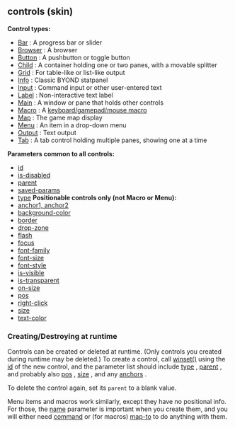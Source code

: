 ## controls (skin)
**Control types:**
+   [Bar](/ref/skin/control/bar.md) : A progress bar or slider
+   [Browser](/ref/skin/control/browser.md) : A browser
+   [Button](/ref/skin/control/button.md) : A pushbutton or toggle button
+   [Child](/ref/skin/control/child.md) : A container holding one or two
    panes, with a movable splitter
+   [Grid](/ref/skin/control/grid.md) : For table-like or list-like
    output
+   [Info](/ref/skin/control/info.md) : Classic BYOND statpanel
+   [Input](/ref/skin/control/input.md) : Command input or other
    user-entered text
+   [Label](/ref/skin/control/label.md) : Non-interactive text label
+   [Main](/ref/skin/control/main.md) : A window or pane that holds other
    controls
+   [Macro](/ref/skin/control/macro.md) : A [keyboard/gamepad/mouse
    macro](/ref/skin/macros.md) 
+   [Map](/ref/skin/control/map.md) : The game map display
+   [Menu](/ref/skin/control/menu.md) : An item in a drop-down menu
+   [Output](/ref/skin/control/output.md) : Text output
+   [Tab](/ref/skin/control/tab.md) : A tab control holding multiple
    panes, showing one at a time
<!-- -->
**Parameters common to all controls:**
+   [id](/ref/skin/param/id.md) 
+   [is-disabled](/ref/skin/param/is-disabled.md) 
+   [parent](/ref/skin/param/parent.md) 
+   [saved-params](/ref/skin/param/saved-params.md) 
+   [type](/ref/skin/param/type.md) 
**Positionable controls only (not Macro or Menu):**
+   [anchor1, anchor2](/ref/skin/param/anchor.md) 
+   [background-color](/ref/skin/param/background-color.md) 
+   [border](/ref/skin/param/border.md) 
+   [drop-zone](/ref/skin/param/drop-zone.md) 
+   [flash](/ref/skin/param/flash.md) 
+   [focus](/ref/skin/param/focus.md) 
+   [font-family](/ref/skin/param/font-family.md) 
+   [font-size](/ref/skin/param/font-size.md) 
+   [font-style](/ref/skin/param/font-style.md) 
+   [is-visible](/ref/skin/param/is-visible.md) 
+   [is-transparent](/ref/skin/param/is-transparent.md) 
+   [on-size](/ref/skin/param/on-size.md) 
+   [pos](/ref/skin/param/pos.md) 
+   [right-click](/ref/skin/param/right-click.md) 
+   [size](/ref/skin/param/size.md) 
+   [text-color](/ref/skin/param/text-color.md) 
### Creating/Destroying at runtime


Controls can be created or deleted at runtime. (Only controls
you created during runtime may be deleted.) To create a control, call
[winset()](/ref/proc/winset.md)  using the
[id](/ref/skin/param/id.md)  of the new control, and the parameter
list should include [type](/ref/skin/param/type.md) ,
[parent](/ref/skin/param/parent.md) , and probably also
[pos](/ref/skin/param/pos.md) ,
[size](/ref/skin/param/size.md) , and any
[anchors](/ref/skin/param/anchor.md) . 

To delete the control
again, set its `parent` to a blank value. 

Menu items and macros
work similarly, except they have no positional info. For those, the
[name](/ref/skin/param/name.md)  parameter is important when you
create them, and you will either need
[command](/ref/skin/param/command.md)  or (for macros)
[map-to](/ref/skin/param/map-to.md) to do anything with them.